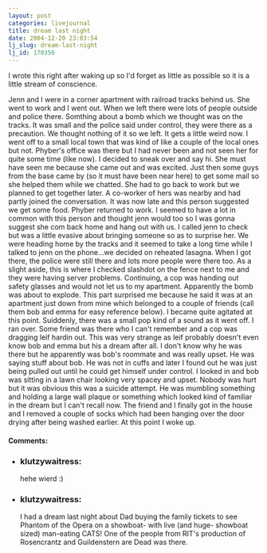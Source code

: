 ```yaml
---
layout: post
categories: livejournal
title: dream last night
date: 2004-12-20 23:03:54
lj_slug: dream-last-night
lj_id: 170356
---
```

I wrote this right after waking up so I'd forget as little as possible so it is a little stream of conscience.  



Jenn and I were in a corner apartment with railroad tracks behind us. She went to work and I went out. When we left there were lots of people outside and police there. Somthing about a bomb which we thought was on the tracks. It was small and the police said under control, they were there as a precaution. We thought nothing of it so we left. It gets a little weird now. I went off to a small local town that was kind of like a couple of the local ones but not. Phyber's office was there but I had never been and not seen her for quite some time (like now). I decided to sneak over and say hi. She must have seen me because she came out and was excited. Just then some guys from the base came by (so it must have been near here) to get some mail so she helped them while we chatted. She had to go back to work but we planned to get together later. A co-worker of hers was nearby and had partly joined the conversation. It was now late and this person suggested we get some food. Phyber returned to work. I seemed to have a lot in common with this person and thought jenn would too so I was gonna suggest she com back home and hang out with us. I called jenn to check but was a little evasive about bringing someone so as to surprise her. We were heading home by the tracks and it seemed to take a long time while I talked to jenn on the phone...we decided on reheated lasagna. When I got there, the police were still there and lots more people were there too. As a slight aside, this is where I checked slashdot on the fence next to me and they were having server problems. Continuing, a cop was handing out safety glasses and would not let us to my apartment. Apparently the bomb was about to explode. This part surprised me because he said it was at an apartment just down from mine which belonged to a couple of friends (call them bob and emma for easy reference below). I became quite agitated at this point. Suiddenly, there was a small pop kind of a sound as it went off. I ran over. Some friend was there who I can't remember and a cop was dragging leif hardin out. This was very strange as leif probably doesn't even know bob and emma but his a dream after all. I don't know why he was there but he apparently was bob's roommate and was really upset. He was saying stuff about bob. He was not in cuffs and later I found out he was just being pulled out until he could get himself under control. I looked in and bob was sitting in a lawn chair looking very spacey and upset. Nobody was hurt but it was obvious this was a suicide attempt. He was mumbling something and holding a large wall plaque or something which looked kind of familiar in the dream but I can't recall now. The friend and I finally got in the house and I removed a couple of socks which had been hanging over the door drying after being washed earlier. At this point I woke up.


<div id="comments"><h4>Comments:</h4><div class="lj-comments"><ul>
<li><h3>klutzywaitress: </h3>
<a id="comment-304"></a>
<p>hehe wierd :)</p>
</li>
<li><h3>klutzywaitress: </h3>
<a id="comment-305"></a>
<p>I had a dream last night about Dad buying the family tickets to see Phantom of the Opera on a showboat- with live (and huge- showboat sized) man-eating CATS! One of the people from RIT's production of Rosencrantz and Guildenstern are Dead was there.</p>
</li>
</ul></div></div>
